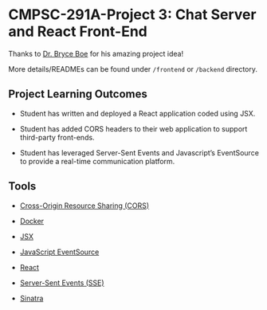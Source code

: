 # CMPSC-291A-Project 3: Chat Server and React Front-End

Thanks to [Dr. Bryce Boe](https://sites.cs.ucsb.edu/~bboe/) for his amazing project idea! 

More details/READMEs can be found under `/frontend` or `/backend` directory.

## Project Learning Outcomes
- Student has written and deployed a React application coded using JSX.

- Student has added CORS headers to their web application to support third-party front-ends.

- Student has leveraged Server-Sent Events and Javascript’s EventSource to provide a real-time communication platform.

## Tools
- [Cross-Origin Resource Sharing (CORS)](https://developer.mozilla.org/en-US/docs/Web/HTTP/CORS)

- [Docker](https://www.docker.com/products/docker-desktop)

- [JSX](https://reactjs.org/docs/introducing-jsx.html)

- [JavaScript EventSource](https://developer.mozilla.org/en-US/docs/Web/API/EventSource)

- [React](https://reactjs.org/)

- [Server-Sent Events (SSE)](https://www.w3.org/TR/eventsource/)

- [Sinatra](http://sinatrarb.com/)

